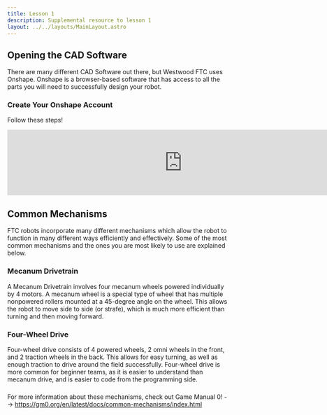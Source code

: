 ```yaml
---
title: Lesson 1
description: Supplemental resource to lesson 1
layout: ../../layouts/MainLayout.astro
---
```


## Opening the CAD Software
There are many different CAD Software out there, but Westwood FTC uses Onshape. Onshape is a browser-based software that has access to all the parts you will need to successfully design your robot.
### Create Your Onshape Account
Follow these steps!
<iframe src="https://docs.google.com/presentation/d/1zsX3MBvVBnlJCBb46qMWJGVUHbGdvXCdxKyE4t10-oM/embed" frameborder="0" width="800"></iframe>

## Common Mechanisms
FTC robots incorporate many different mechanisms which allow the robot to function in many different ways efficiently and effectively. Some of the most common mechanisms and the ones you are most likely to use are explained below.

### Mecanum Drivetrain
A Mecanum Drivetrain involves four mecanum wheels powered individually by 4 motors. A mecanum wheel is a special type of wheel that has multiple nonpowered rollers mounted at a 45-degree angle on the wheel. This allows the robot to move side to side (or strafe), which is much more efficient than turning and then moving forward. 

### Four-Wheel Drive
Four-wheel drive consists of 4 powered wheels, 2 omni wheels in the front, and 2 traction wheels in the back. This allows for easy turning, as well as enough traction to drive around the field successfully. Four-wheel drive is more common for beginner teams, as it is easier to understand than mecanum drive, and is easier to code from the programming side.

###

For more information about these mechanisms, check out Game Manual 0! --> <https://gm0.org/en/latest/docs/common-mechanisms/index.html>
